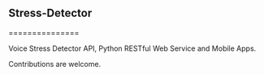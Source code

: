 ## Stress-Detector
===============

Voice Stress Detector API, Python RESTful Web Service and Mobile Apps.

Contributions are welcome.